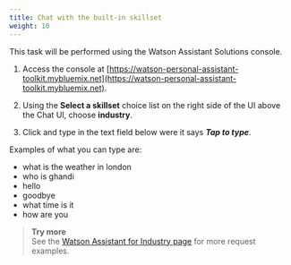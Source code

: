 ```yaml
---
title: Chat with the built-in skillset
weight: 10
---
```


This task will be performed using the Watson Assistant Solutions console. 

1. Access the console at [https://watson-personal-assistant-toolkit.mybluemix.net](https://watson-personal-assistant-toolkit.mybluemix.net).

2. Using the **Select a skillset** choice list on the right side of the UI above the Chat UI, choose **industry**.

3. Click and type in the text field below were it says **_Tap to type_**.

Examples of what you can type are:
   - what is the weather in london
   - who is ghandi
   - hello
   - goodbye
   - what time is it
   - how are you

>**Try more**<br>
See the [Watson Assistant for Industry page]({{site.baseurl}}/flavours/industry/) for more request examples.